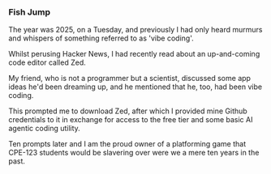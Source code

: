 ### Fish Jump

The year was 2025, on a Tuesday, and previously I had only heard murmurs and whispers of something referred to as 'vibe coding'.

Whilst perusing Hacker News, I had recently read about an up-and-coming code editor called Zed.

My friend, who is not a programmer but a scientist, discussed some app ideas he'd been dreaming up, and he mentioned that he, too, had been vibe coding.

This prompted me to download Zed, after which I provided mine Github credentials to it in exchange for access to the free tier and some basic AI agentic coding utility.

Ten prompts later and I am the proud owner of a platforming game that CPE-123 students would be slavering over were we a mere ten years in the past.
